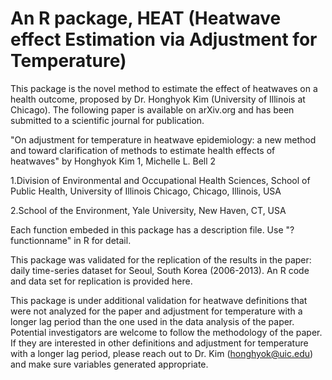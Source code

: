 # An R package, HEAT (Heatwave effect Estimation via Adjustment for Temperature)

This package is the novel method to estimate the effect of heatwaves on a health outcome, proposed by Dr. Honghyok Kim (University of Illinois at Chicago). The following paper is available on arXiv.org and has been submitted to a scientific journal for publication.


"On adjustment for temperature in heatwave epidemiology: a new method and toward clarification of methods to estimate health effects of heatwaves" by
Honghyok Kim 1, Michelle L. Bell 2


1.Division of Environmental and Occupational Health Sciences, School of Public Health, University of Illinois Chicago, Chicago, Illinois, USA

2.School of the Environment, Yale University, New Haven, CT, USA


Each function embeded in this package has a description file. Use "?functionname" in R for detail.


This package was validated for the replication of the results in the paper: daily time-series dataset for Seoul, South Korea (2006-2013). An R code and data set for replication is provided here.


This package is under additional validation for heatwave definitions that were not analyzed for the paper and adjustment for temperature with a longer lag period than the one used in the data analysis of the paper. Potential investigators are welcome to follow the methodology of the paper. If they are interested in other definitions and adjustment for temperature with a longer lag period, please reach out to Dr. Kim (honghyok@uic.edu) and make sure variables generated appropriate.
